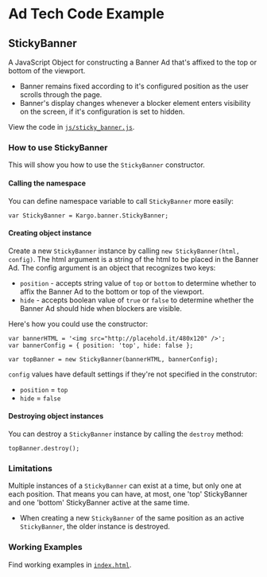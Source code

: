 # Ad Tech Code Example

## StickyBanner

A JavaScript Object for constructing a Banner Ad that's affixed to the top or bottom of the viewport. 

* Banner remains fixed according to it's configured position as the user scrolls through the page.
* Banner's display changes whenever a blocker element enters visibility on the screen, if it's configuration is set to hidden.

View the code in [`js/sticky_banner.js`](https://github.com/dvzrd/sticky-banner-js/blob/master/js/sticky_banner.js).

### How to use StickyBanner

This will show you how to use the `StickyBanner` constructor.

#### Calling the namespace

You can define namespace variable to call `StickyBanner` more easily:

```
var StickyBanner = Kargo.banner.StickyBanner;
```

#### Creating object instance

Create a new `StickyBanner` instance by calling `new StickyBanner(html, config)`. The html argument is a string of the html to be placed in the Banner Ad. The config argument is an object that recognizes two keys:

* `position` - accepts string value of `top` or `bottom` to determine whether to affix the Banner Ad to the bottom or top of the viewport.
* `hide` - accepts boolean value of `true` or `false` to determine whether the Banner Ad should hide when blockers are visible.

Here's how you could use the constructor:

```
var bannerHTML = '<img src="http://placehold.it/480x120" />';
var bannerConfig = { position: 'top', hide: false };

var topBanner = new StickyBanner(bannerHTML, bannerConfig);
```

`config` values have default settings if they're not specified in the construtor:

* `position` = `top`
* `hide` = `false`

#### Destroying object instances

You can destroy a `StickyBanner` instance by calling the `destroy` method:

```
topBanner.destroy();
```

### Limitations

Multiple instances of a `StickyBanner` can exist at a time, but only one at each position. That means you can have, at most, one 'top' StickyBanner and one 'bottom' StickyBanner active at the same time.

* When creating a new `StickyBanner` of the same position as an active `StickyBanner`, the older instance is destroyed.

### Working Examples

Find working examples in [`index.html`](https://github.com/dvzrd/sticky-banner-js/blob/master/index.html).
